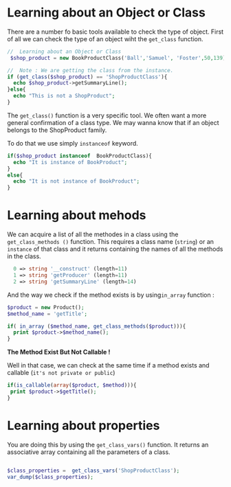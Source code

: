 # Learning about an Object or Class

There are a number fo basic tools available to check the type of object. First of all
 we can check the type of an object wiht the `get_class` function.
 
```php
//  Learning about an Object or Class
 $shop_product = new BookProductClass('Ball','Samuel', 'Foster',50,139);

//  Note : We are getting the class from the instance.
if (get_class($shop_product) == 'ShopProductClass'){
  echo $shop_product->getSummaryLine();
}else{
  echo "This is not a ShopProduct";
}
```

The `get_class()` function is a very specific tool. We often want a more general
 confirmation of a class type. We may wanna know that if an object belongs to the
  ShopProduct family.
  
  To do that we use simply  `instanceof` keyword.
  
```php
if($shop_product instanceof  BookProductClass){
  echo "It is instance of BookProduct";
}
else{
  echo "It is not instance of BookProduct";
}
```

# Learning about mehods

We can acquire a list of all the methodes in a class using the `get_class_methods
()` function. This requires a class name (`string`)  or an `instance` of that class and
 it returns
 containing the
 names of
 all the methods in the class.
 
```php
  0 => string '__construct' (length=11)
  1 => string 'getProducer' (length=11)
  2 => string 'getSummaryLine' (length=14)
```

And the way we check if the method exists is by using`in_array` function :

```php
$product = new Product();
$method_name = 'getTitle';

if( in_array ($method_name, get_class_methods($product))){
  print $product->$method_name();
}
```

**The Method Exist But Not Callable !**

Well in that case, we can check at the same time if a method exists and callable (`it's
 not private or public`) 
 
 ```php
if(is_callable(array($product, $method))){
  print $product->$getTitle();
}
 ```
 
# Learning about properties

You are doing this by using the `get_class_vars()` function.
It returns an associative array containing all the parameters of a class.

```php

$class_properties =  get_class_vars('ShopProductClass');
var_dump($class_properties);


```
